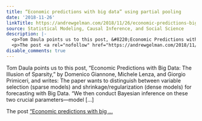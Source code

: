 ```yaml
---
title: “Economic predictions with big data” using partial pooling
date: '2018-11-26'
linkTitle: https://andrewgelman.com/2018/11/26/economic-predictions-big-data-using-partial-pooling/
source: Statistical Modeling, Causal Inference, and Social Science
description: |-
  <p>Tom Daula points us to this post, &#8220;Economic Predictions with Big Data: The Illusion of Sparsity,&#8221; by Domenico Giannone, Michele Lenza, and Giorgio Primiceri, and writes: The paper wants to distinguish between variable selection (sparse models) and shrinkage/regularization (dense models) for forecasting with Big Data. &#8220;We then conduct Bayesian inference on these two crucial parameters—model [&#8230;]</p>
  <p>The post <a rel="nofollow" href="https://andrewgelman.com/2018/11/26/economic-predictions-big-data-using-partial-pooling/">&#8220;Economic predictions with big ...
disable_comments: true
---
```

<p>Tom Daula points us to this post, &#8220;Economic Predictions with Big Data: The Illusion of Sparsity,&#8221; by Domenico Giannone, Michele Lenza, and Giorgio Primiceri, and writes: The paper wants to distinguish between variable selection (sparse models) and shrinkage/regularization (dense models) for forecasting with Big Data. &#8220;We then conduct Bayesian inference on these two crucial parameters—model [&#8230;]</p>
<p>The post <a rel="nofollow" href="https://andrewgelman.com/2018/11/26/economic-predictions-big-data-using-partial-pooling/">&#8220;Economic predictions with big ...